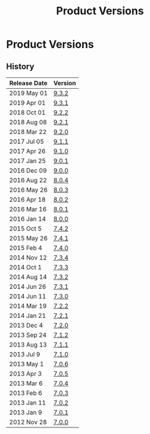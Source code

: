 ﻿---
uid: product-versions
locale: en
title: Product Versions
dnnversion: 09.03.02
related-topics: administrators-included-modules-overview,requirements,dnn-overview,control-bar-to-persona-bar,persona-bar-by-role,providers,more-resources
---

# Product Versions

## History

|**Release Date**|**Version**|
|---|---|
|2019 May 01|[9.3.2](https://github.com/dnnsoftware/Dnn.Platform/releases/tag/v9.3.2)|
|2019 Apr 01|[9.3.1](https://github.com/dnnsoftware/Dnn.Platform/releases/tag/v9.3.1)|
|2018 Oct 01|[9.2.2](https://github.com/dnnsoftware/Dnn.Platform/releases/tag/v9.2.2)|
|2018 Aug 08|[9.2.1](https://github.com/dnnsoftware/Dnn.Platform/releases/tag/v9.2.1)|
|2018 Mar 22|[9.2.0](https://github.com/dnnsoftware/Dnn.Platform/releases/tag/v9.2.0)|
|2017 Jul 05|[9.1.1](https://github.com/dnnsoftware/Dnn.Platform/releases/tag/v9.1.1)|
|2017 Apr 26|[9.1.0](https://github.com/dnnsoftware/Dnn.Platform/releases/tag/v9.1.0)|
|2017 Jan 25|[9.0.1](https://github.com/dnnsoftware/Dnn.Platform/releases/tag/v9.0.1)|
|2016 Dec 09|[9.0.0](https://github.com/dnnsoftware/Dnn.Platform/releases/tag/v9.0.0)|
|2016 Aug 22|[8.0.4](https://github.com/dnnsoftware/Dnn.Platform/releases/tag/v8.0.4)|
|2016 May 26|[8.0.3](xref:relnotes-2016-may-26)|
|2016 Apr 18|[8.0.2](xref:relnotes-2016-apr-18)|
|2016 Mar 16|[8.0.1](xref:relnotes-2016-mar-16)|
|2016 Jan 14|[8.0.0](xref:relnotes-2016-jan-14)|
|2015 Oct 5|[7.4.2](xref:relnotes-2015-oct-05)|
|2015 May 26|[7.4.1](xref:relnotes-2015-may-26)|
|2015 Feb 4|[7.4.0](xref:relnotes-2015-feb-04)|
|2014 Nov 12|[7.3.4](xref:relnotes-2014-nov-12)|
|2014 Oct 1|[7.3.3](xref:relnotes-2014-oct-01)|
|2014 Aug 14|[7.3.2](xref:relnotes-2014-aug-14)|
|2014 Jun 26|[7.3.1](xref:relnotes-2014-jun-26)|
|2014 Jun 11|[7.3.0](xref:relnotes-2014-jun-11)|
|2014 Mar 19|[7.2.2](xref:relnotes-2014-mar-19)|
|2014 Jan 21|[7.2.1](xref:relnotes-2014-jan-21)|
|2013 Dec 4|[7.2.0](xref:relnotes-2013-dec-04)|
|2013 Sep 24|[7.1.2](xref:relnotes-2013-sep-24)|
|2013 Aug 13|[7.1.1](xref:relnotes-2013-aug-13)|
|2013 Jul 9|[7.1.0](xref:relnotes-2013-jul-09)|
|2013 May 1|[7.0.6](xref:relnotes-2013-may-01)|
|2013 Apr 3|[7.0.5](xref:relnotes-2013-apr-03)|
|2013 Mar 6|[7.0.4](xref:relnotes-2013-mar-06)|
|2013 Feb 6|[7.0.3](xref:relnotes-2013-feb-06)|
|2013 Jan 11|[7.0.2](xref:relnotes-2013-jan-11)|
|2013 Jan 9|[7.0.1](xref:relnotes-2013-jan-09)|
|2012 Nov 28|[7.0.0](xref:relnotes-2012-nov-28)|
